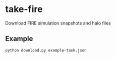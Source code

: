 # take-fire
Download FIRE simulation snapshots and halo files

## Example

```bash
python download.py example-task.json
```
